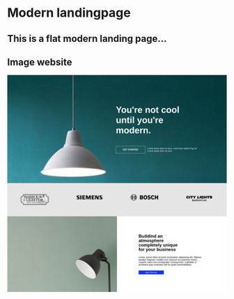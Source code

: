 # Modern landingpage
This is a flat modern landing page...
---
## Image website


![Web Site](./src/assets/site/screencapture-modern-landingpage-vercel-app-2021-10-07-09_52_15.png)

